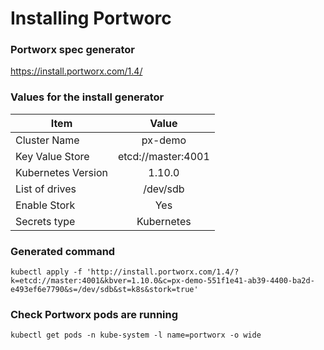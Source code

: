 # Installing Portworc

### Portworx spec generator
https://install.portworx.com/1.4/

### Values for the install generator

| Item               | Value                 |
| -------------------|:---------------------:|
| Cluster Name       | px-demo               |
| Key Value Store    | etcd://master:4001    |
| Kubernetes Version | 1.10.0                |
| List of drives     | /dev/sdb              |
| Enable Stork       | Yes                   |
| Secrets type       | Kubernetes            |

### Generated command
```
kubectl apply -f 'http://install.portworx.com/1.4/?k=etcd://master:4001&kbver=1.10.0&c=px-demo-551f1e41-ab39-4400-ba2d-e493ef6e7790&s=/dev/sdb&st=k8s&stork=true'
```

### Check Portworx pods are running
`kubectl get pods -n kube-system -l name=portworx -o wide`
